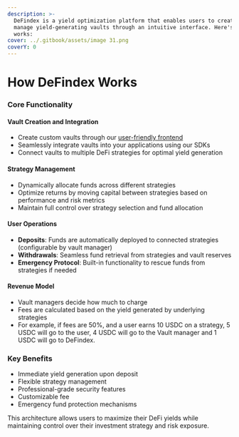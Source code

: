 ```yaml
---
description: >-
  DeFindex is a yield optimization platform that enables users to create and
  manage yield-generating vaults through an intuitive interface. Here's how it
  works:
cover: ../.gitbook/assets/image 31.png
coverY: 0
---
```


# How DeFindex Works

### Core Functionality

#### Vault Creation and Integration

* Create custom vaults through our [user-friendly frontend](https://app.defindex.io)
* Seamlessly integrate vaults into your applications using our SDKs
* Connect vaults to multiple DeFi strategies for optimal yield generation

#### Strategy Management

* Dynamically allocate funds across different strategies
* Optimize returns by moving capital between strategies based on performance and risk metrics
* Maintain full control over strategy selection and fund allocation

#### User Operations

* **Deposits**: Funds are automatically deployed to connected strategies (configurable by vault manager)
* **Withdrawals**: Seamless fund retrieval from strategies and vault reserves
* **Emergency Protocol**: Built-in functionality to rescue funds from strategies if needed

#### Revenue Model

* Vault managers decide how much to charge
* Fees are calculated based on the yield generated by underlying strategies
* For example, if fees are 50%, and a user earns 10 USDC on a strategy, 5 USDC will go to the user, 4 USDC will go to the Vault manager and 1 USDC will go to DeFindex.

### Key Benefits

* Immediate yield generation upon deposit
* Flexible strategy management
* Professional-grade security features
* Customizable fee
* Emergency fund protection mechanisms

This architecture allows users to maximize their DeFi yields while maintaining control over their investment strategy and risk exposure.
